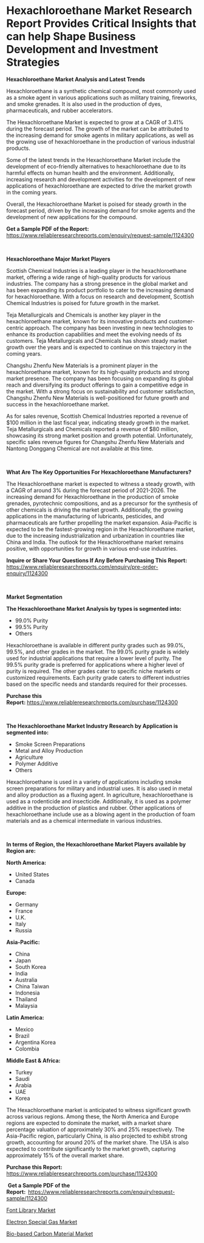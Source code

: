 <p><h1>Hexachloroethane Market Research Report Provides Critical Insights that can help Shape Business Development and Investment Strategies</h1></p><p><strong>Hexachloroethane Market Analysis and Latest Trends</strong></p>
<p><p>Hexachloroethane is a synthetic chemical compound, most commonly used as a smoke agent in various applications such as military training, fireworks, and smoke grenades. It is also used in the production of dyes, pharmaceuticals, and rubber accelerators. </p><p>The Hexachloroethane Market is expected to grow at a CAGR of 3.41% during the forecast period. The growth of the market can be attributed to the increasing demand for smoke agents in military applications, as well as the growing use of hexachloroethane in the production of various industrial products. </p><p>Some of the latest trends in the Hexachloroethane Market include the development of eco-friendly alternatives to hexachloroethane due to its harmful effects on human health and the environment. Additionally, increasing research and development activities for the development of new applications of hexachloroethane are expected to drive the market growth in the coming years. </p><p>Overall, the Hexachloroethane Market is poised for steady growth in the forecast period, driven by the increasing demand for smoke agents and the development of new applications for the compound.</p></p>
<p><strong>Get a Sample PDF of the Report:&nbsp;</strong> <a href="https://www.reliableresearchreports.com/enquiry/request-sample/1124300">https://www.reliableresearchreports.com/enquiry/request-sample/1124300</a></p>
<p>&nbsp;</p>
<p><strong>Hexachloroethane Major Market Players</strong></p>
<p><p>Scottish Chemical Industries is a leading player in the hexachloroethane market, offering a wide range of high-quality products for various industries. The company has a strong presence in the global market and has been expanding its product portfolio to cater to the increasing demand for hexachloroethane. With a focus on research and development, Scottish Chemical Industries is poised for future growth in the market.</p><p>Teja Metallurgicals and Chemicals is another key player in the hexachloroethane market, known for its innovative products and customer-centric approach. The company has been investing in new technologies to enhance its production capabilities and meet the evolving needs of its customers. Teja Metallurgicals and Chemicals has shown steady market growth over the years and is expected to continue on this trajectory in the coming years.</p><p>Changshu Zhenfu New Materials is a prominent player in the hexachloroethane market, known for its high-quality products and strong market presence. The company has been focusing on expanding its global reach and diversifying its product offerings to gain a competitive edge in the market. With a strong focus on sustainability and customer satisfaction, Changshu Zhenfu New Materials is well-positioned for future growth and success in the hexachloroethane market.</p><p>As for sales revenue, Scottish Chemical Industries reported a revenue of $100 million in the last fiscal year, indicating steady growth in the market. Teja Metallurgicals and Chemicals reported a revenue of $80 million, showcasing its strong market position and growth potential. Unfortunately, specific sales revenue figures for Changshu Zhenfu New Materials and Nantong Donggang Chemical are not available at this time.</p></p>
<p>&nbsp;</p>
<p><strong>What Are The Key Opportunities For Hexachloroethane Manufacturers?</strong></p>
<p><p>The Hexachloroethane market is expected to witness a steady growth, with a CAGR of around 3% during the forecast period of 2021-2026. The increasing demand for Hexachloroethane in the production of smoke grenades, pyrotechnic compositions, and as a precursor for the synthesis of other chemicals is driving the market growth. Additionally, the growing applications in the manufacturing of lubricants, pesticides, and pharmaceuticals are further propelling the market expansion. Asia-Pacific is expected to be the fastest-growing region in the Hexachloroethane market, due to the increasing industrialization and urbanization in countries like China and India. The outlook for the Hexachloroethane market remains positive, with opportunities for growth in various end-use industries.</p></p>
<p><strong>Inquire or Share Your Questions If Any Before Purchasing This Report:</strong> <a href="https://www.reliableresearchreports.com/enquiry/pre-order-enquiry/1124300">https://www.reliableresearchreports.com/enquiry/pre-order-enquiry/1124300</a></p>
<p>&nbsp;</p>
<p><strong>Market Segmentation</strong></p>
<p><strong>The Hexachloroethane Market Analysis by types is segmented into:</strong></p>
<p><ul><li>99.0% Purity</li><li>99.5% Purity</li><li>Others</li></ul></p>
<p><p>Hexachloroethane is available in different purity grades such as 99.0%, 99.5%, and other grades in the market. The 99.0% purity grade is widely used for industrial applications that require a lower level of purity. The 99.5% purity grade is preferred for applications where a higher level of purity is required. The other grades cater to specific niche markets or customized requirements. Each purity grade caters to different industries based on the specific needs and standards required for their processes.</p></p>
<p><strong>Purchase this Report:&nbsp;</strong><a href="https://www.reliableresearchreports.com/purchase/1124300">https://www.reliableresearchreports.com/purchase/1124300</a></p>
<p>&nbsp;</p>
<p><strong>The Hexachloroethane Market Industry Research by Application is segmented into:</strong></p>
<p><ul><li>Smoke Screen Preparations</li><li>Metal and Alloy Production</li><li>Agriculture</li><li>Polymer Additive</li><li>Others</li></ul></p>
<p><p>Hexachloroethane is used in a variety of applications including smoke screen preparations for military and industrial uses. It is also used in metal and alloy production as a fluxing agent. In agriculture, hexachloroethane is used as a rodenticide and insecticide. Additionally, it is used as a polymer additive in the production of plastics and rubber. Other applications of hexachloroethane include use as a blowing agent in the production of foam materials and as a chemical intermediate in various industries.</p></p>
<p>&nbsp;</p>
<p><strong>In terms of Region, the Hexachloroethane Market Players available by Region are:</strong></p>
<p>
    <p> <strong> North America: </strong>
        <ul>
            <li>United States</li>
            <li>Canada</li>
        </ul>
        </p> 
    <p> <strong> Europe: </strong>
        <ul>
            <li>Germany</li>
            <li>France</li>
            <li>U.K.</li>
            <li>Italy</li>
            <li>Russia</li>
        </ul>
        </p> 
    <p> <strong> Asia-Pacific: </strong>
        <ul>
            <li>China</li>
            <li>Japan</li>
            <li>South Korea</li>
            <li>India</li>
            <li>Australia</li>
            <li>China Taiwan</li>
            <li>Indonesia</li>
            <li>Thailand</li>
            <li>Malaysia</li>
        </ul>
        </p> 
    <p> <strong> Latin America: </strong>
        <ul>
            <li>Mexico</li>
            <li>Brazil</li>
            <li>Argentina Korea</li>
            <li>Colombia</li>
        </ul>
        </p> 
    <p> <strong> Middle East & Africa: </strong>
        <ul>
            <li>Turkey</li>
            <li>Saudi</li>
            <li>Arabia</li>
            <li>UAE</li>
            <li>Korea</li>
        </ul>
    </p>
    </p>
<p><p>The Hexachloroethane market is anticipated to witness significant growth across various regions. Among these, the North America and Europe regions are expected to dominate the market, with a market share percentage valuation of approximately 30% and 25% respectively. The Asia-Pacific region, particularly China, is also projected to exhibit strong growth, accounting for around 20% of the market share. The USA is also expected to contribute significantly to the market growth, capturing approximately 15% of the overall market share.</p></p>
<p><strong>Purchase this Report: </strong><a href="https://www.reliableresearchreports.com/purchase/1124300">https://www.reliableresearchreports.com/purchase/1124300</a></p>
<p>&nbsp;<strong>Get a Sample PDF of the Report:&nbsp;&nbsp;</strong><a href="https://www.reliableresearchreports.com/enquiry/request-sample/1124300">https://www.reliableresearchreports.com/enquiry/request-sample/1124300</a></p>
<p><strong></strong></p>
<p><p><a href="https://view.publitas.com/reportprime-1/font-library-market-a-comprehensive-report-of-its-market-share-growth-trends-2023-2030/">Font Library Market</a></p><p><a href="https://view.publitas.com/reportprime-1/electron-special-gas-market-a-comprehensive-report-of-its-market-share-growth-trends-2023-2030/">Electron Special Gas Market</a></p><p><a href="https://view.publitas.com/reportprime-1/bio-based-carbon-material-market-growth-market-trends-covid-19-impact-and-forecasts-for-period-from-2023-2030/">Bio-based Carbon Material Market</a></p></p>